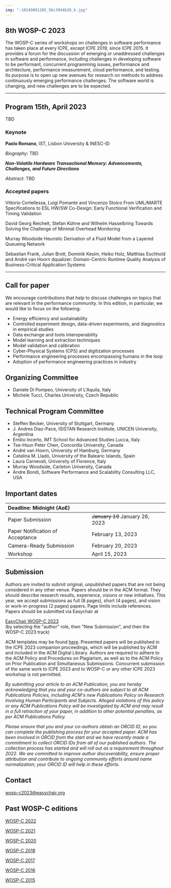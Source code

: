 ```yaml
---
img: ":10249091285_56c3944b28_k.jpg"
---
```


## 8th WOSP-C 2023

The WOSP-C series of workshops on challenges in software performance has taken place at every ICPE, except ICPE 2019, since ICPE 2015. It provides a forum for the discussion of emerging or unaddressed challenges in software and performance, including challenges in developing software to be performant, concurrent programming issues, performance and architecture, performance measurement, cloud performance, and testing. Its purpose is to open up new avenues for research on methods to address continuously emerging performance challenges. The software world is changing, and new challenges are to be expected.


---

## Program 15th, April 2023
TBD

### Keynote

**Paolo Romano**, IST, Lisbon University & INESC-ID

_Biography_: TBD

**_Non-Volatile Hardware Transactional Memory: Advancements, Challenges, and Future Directions_**

_Abstract_: TBD

### Accepted papers

Vittorio Cortellessa, Luigi Pomante and Vincenzo Stoico	From UML/MARTE Specifications to ESL HW/SW Co-Design: Early Functional Verification and Timing Validation

David Georg Reichelt, Stefan Kühne and Wilhelm Hasselbring	Towards Solving the Challenge of Minimal Overhead Monitoring

Murray Woodside	Heuristic Derivation of a Fluid Model from a Layered Queueing Network

Sebastian Frank, Julian Brott, Dominik Kesim, Heiko Holz, Matthias Eschhold and André van Hoorn	dqualizer: Domain-Centric Runtime Quality Analysis of Business-Critical Application Systems

---

## Call for paper

We encourage contributions that help to discuss challenges on topics that are relevant in the performance community. In this edition, in particular, we would like to focus on the following:

 - Energy efficiency and sustainability
 - Controlled experiment design, data-driven experiments, and diagnostics in empirical studies
 - Data exchange and tools interoperability
 - Model learning and extraction techniques
 - Model validation and calibration
 - Cyber-Physical Systems (CPS) and digitization processes
 - Performance engineering processes encompassing humans in the loop
 - Adoption of performance engineering practices in industry

## Organizing Committee
 
 - Daniele Di Pompeo, University of L'Aquila, Italy
 - Michele Tucci, Charles University, Czech Republic

## Technical Program Committee

- Steffen Becker, University of Stuttgart, Germany
- J. Andres	Diaz-Pace, ISISTAN Research Institute, UNICEN University, Argentina
- Emilio Incerto, IMT School for Advanced Studies Lucca, Italy
- Tse-Hsun Peter Chen, Concordia University, Canada
- André	van Hoorn, University of Hamburg, Germany
- Catalina M. Lladó, University of the Balearic Islands, Spain
- Laura	Carnevali, University of Florence, Italy
- Murray Woodside, Carleton University, Canada
- Andre	Bondi, Software Performance and Scalability Consulting LLC, USA

## Important dates

| Deadline: Midnight (AoE)                      |     |
|:----------------------------------------------|:----|
| Paper Submission                              | ~~January 19~~ January 26, 2023 |
| Paper Notification of Acceptance              | February 13, 2023 |
| Camera-Ready Submission                       | February 20, 2023 |
| Workshop                                      | April 15, 2023 |

## Submission

Authors are invited to submit original, unpublished papers that are not being considered in any other venue. Papers should be in the ACM format. They should describe research results, experience, visions or new initiatives. This year, we accept submissions as full (8 pages), short (4 pages), and vision or work-in-progress (2 pages) papers. Page limits include references. Papers should be submitted via Easychair at

[EasyChair WOSP-C 2023](https://easychair.org/conferences/?conf=icpe2023) <br />
(by selecting the "author" role, then "New Submission", and then the WOSP-C 2023 track)

ACM templates may be found [here](https://www.acm.org/publications/proceedings-template). Presented papers will be published in the ICPE 2023 companion proceedings, which will be published by ACM and included in the ACM Digital Library. Authors are required to adhere to the ACM Policy and Procedures on Plagiarism, as well as to the ACM Policy on Prior Publication and Simultaneous Submissions. Concurrent submission of the same work to ICPE 2023 and to WOSP-C or any other ICPE 2023 workshop is not permitted.

_By submitting your article to an ACM Publication, you are hereby acknowledging that you and your co-authors are subject to all ACM Publications Policies, including ACM's new Publications Policy on Research Involving Human Participants and Subjects. Alleged violations of this policy or any ACM Publications Policy will be investigated by ACM and may result in a full retraction of your paper, in addition to other potential penalties, as per ACM Publications Policy._

_Please ensure that you and your co-authors obtain an ORCID ID, so you can complete the publishing process for your accepted paper.  ACM has been involved in ORCID from the start and we have recently made a commitment to collect ORCID IDs from all of our published authors.  The collection process has started and will roll out as a requirement throughout 2022.  We are committed to improve author discoverability, ensure proper attribution and contribute to ongoing community efforts around name normalization; your ORCID ID will help in these efforts._

## Contact

[wosp-c2023@easychair.org](mailto:wosp-c2023@easychair.org)

## Past WOSP-C editions

[WOSP-C 2022](https://wosp-c.github.io/wosp-c-22/)

[WOSP-C 2021](https://wosp-c-21.github.io/)

[WOSP-C 2020](https://wosp-c.github.io/wosp-c-20/)

[WOSP-C 2018](http://wosp-c.uib.es/)

[WOSP-C 2017](https://wosp-c.spec.org/)

[WOSP-C 2016](http://wosp-c.ipd.kit.edu/)

[WOSP-C 2015](http://wosp-c.ipd.kit.edu/wosp_c15/home/index.html)

